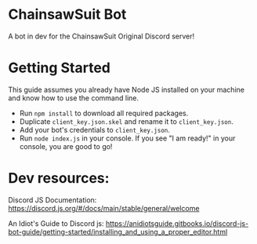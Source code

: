 # ChainsawSuit Bot

A bot in dev for the ChainsawSuit Original Discord server!

# Getting Started

This guide assumes you already have Node JS installed on your machine and know how to use the command line.

- Run `npm install` to download all required packages.
- Duplicate `client_key.json.skel` and rename it to `client_key.json`.
- Add your bot's credentials to  `client_key.json`.
- Run `node index.js` in your console. If you see "I am ready!" in your console, you are good to go!

# Dev resources:

Discord JS Documentation:
https://discord.js.org/#/docs/main/stable/general/welcome

An Idiot's Guide to Discord js:
https://anidiotsguide.gitbooks.io/discord-js-bot-guide/getting-started/installing_and_using_a_proper_editor.html
